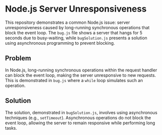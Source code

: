# Node.js Server Unresponsiveness

This repository demonstrates a common Node.js issue: server unresponsiveness caused by long-running synchronous operations that block the event loop. The `bug.js` file shows a server that hangs for 5 seconds due to busy-waiting, while `bugSolution.js` presents a solution using asynchronous programming to prevent blocking.

## Problem

In Node.js, long-running synchronous operations within the request handler can block the event loop, making the server unresponsive to new requests.  This is demonstrated in `bug.js` where a `while` loop simulates such an operation.

## Solution

The solution, demonstrated in `bugSolution.js`, involves using asynchronous techniques (e.g., `setTimeout`). Asynchronous operations do not block the event loop, allowing the server to remain responsive while performing long tasks.